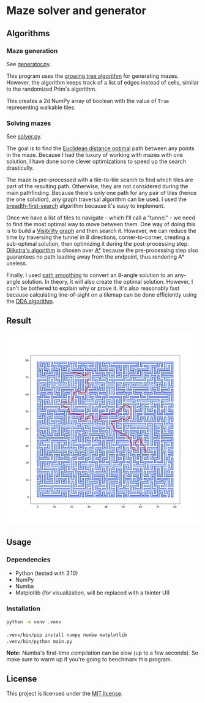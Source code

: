 # Maze solver and generator

## Algorithms

### Maze generation

See [generator.py](generator.py).

This program uses the [growing tree algorithm][1] for generating mazes. However, the algorithm keeps track of a list of edges instead of cells, similar to the randomized Prim's algorithm.

This creates a 2d NumPy array of boolean with the value of `True` representing walkable tiles.

### Solving mazes

See [solver.py](solver.py).

The goal is to find the [Euclidean distance optimal][2] path between any points in the maze. Because I had the luxury of working with mazes with one solution, I have done some clever optimizations to speed up the search drastically.

The maze is pre-processed with a tile-to-tile search to find which tiles are part of the resulting path. Otherwise, they are not considered during the main pathfinding. Because there's only one path for any pair of tiles (hence the one solution), any graph traversal algorithm can be used. I used the [breadth-first-search][3] algorithm because it's easy to implement.

Once we have a list of tiles to navigate - which I'll call a "tunnel" - we need to find the most optimal way to move between them. One way of doing this is to build a [Visibility graph][4] and then search it. However, we can reduce the time by traversing the tunnel in 8 directions, corner-to-corner, creating a sub-optimal solution, then optimizing it during the post-processing step. [Dijkstra's algorithm][5] is chosen over [A*][6] because the pre-processing step also guarantees no path leading away from the endpoint, thus rendering A* useless.

Finally, I used [path smoothing][7] to convert an 8-angle solution to an any-angle solution. In theory, it will also create the optimal solution. However, I can't be bothered to explain why or prove it. It's also reasonably fast because calculating line-of-sight on a tilemap can be done efficiently using the [DDA algorithm][8].

## Result

![](result.png)

## Usage

### Dependencies

- Python (tested with 3.10)
- NumPy
- Numba
- Matplotlib (for visualization, will be replaced with a tkinter UI)

### Installation

```bash
python -m venv .venv

.venv/bin/pip install numpy numba matplotlib
.venv/bin/python main.py
```

**Note:** Numba's first-time compilation can be slow (up to a few seconds). So make sure to warm up if you're going to benchmark this program.

## License

This project is licensed under the [MIT license](LICENSE).

[//]: # (References)
[1]: <https://weblog.jamisbuck.org/2011/1/27/mhze-generation-growing-tree-algorithm>
[2]: <https://en.wikipedia.org/wiki/Any-angle_path_planning>
[3]: <https://en.wikipedia.org/wiki/Breadth-first_search>
[4]: <https://en.wikipedia.org/wiki/Visibility_graph>
[5]: <https://en.wikipedia.org/wiki/Dijkstra%27s_algorithm>
[6]: <https://en.wikipedia.org/wiki/A*_search_algorithm>
[7]: <https://theory.stanford.edu/~amitp/GameProgramming/MapRepresentations.html#path-smoothing>
[8]: <https://en.wikipedia.org/wiki/Digital_differential_analyzer_(graphics_algorithm)>

